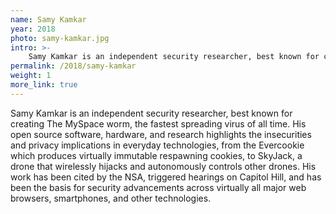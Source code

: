 ```yaml
---
name: Samy Kamkar
year: 2018
photo: samy-kamkar.jpg
intro: >-
    Samy Kamkar is an independent security researcher, best known for creating The MySpace worm, the fastest spreading virus of all time. His open source software, hardware, and research highlights the insecurities and privacy implications in everyday technologies, from the Evercookie which produces virtually immutable respawning cookies, to SkyJack, a drone that wirelessly hijacks and autonomously controls other drones.
permalink: /2018/samy-kamkar
weight: 1
more_link: true
---
```

Samy Kamkar is an independent security researcher, best known for creating The MySpace worm, the fastest spreading virus of all time. His open source software, hardware, and research highlights the insecurities and privacy implications in everyday technologies, from the Evercookie which produces virtually immutable respawning cookies, to SkyJack, a drone that wirelessly hijacks and autonomously controls other drones. His work has been cited by the NSA, triggered hearings on Capitol Hill, and has been the basis for security advancements across virtually all major web browsers, smartphones, and other technologies.